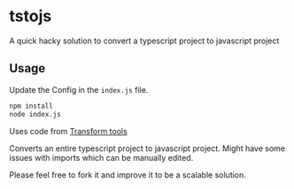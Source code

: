 # tstojs
A quick hacky solution to convert a typescript project to javascript project

## Usage

Update the Config in the `index.js` file.

```bash
npm install
node index.js
```

Uses code from [Transform tools](https://github.com/ritz078/transform)

Converts an entire typescript project to javascript project. 
Might have some issues with imports which can be manually edited. 

Please feel free to fork it and improve it to be a scalable solution. 